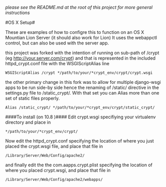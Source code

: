 *please see the README.md at the root of this project for more general instructions*

#OS X Setup#

These are examples of how to configre this to function on an OS X Mountian Lion Server (it should also work for Lion)
It uses the webappctl control, but can also be used with the server app.

this project was forked with the intention of running on sub-path of /crypt (eg http://your.server.com/crypt)
and that is represented in the included httpd_crypt.conf file with the WSGIScriptAlias line

	WSGIScriptAlias /crypt */path/to/your/*crypt_env/crypt/crypt.wsgi


the other primary change in this fork was to allow for multiple django-wsgi apps to be run side-by side hence the renaming of /static/ directive in the settings.py file to /static_crypt/.  With that set you can Alias more than one set of static files properly.

	Alias /static_crypt/ */path/to/your/*crypt_env/crypt/static_crypt/

####To install (on 10.8 )####
Edit crypt.wsgi specifiying your virtualenv directory and place in 

	*/path/to/your/*crypt_env/crypt/

Now edit the httpd_crypt.conf specifying the location of where you just placed the crypt.wsgi file, and place that file in

	/Library/Server/Web/Config/apache2/

and finally edit the the com.aapps.crypt.plist specifying the location of where you placed crypt.wsgi, and place that file in

	/Library/Server/Web/Config/apache2/webapps/

